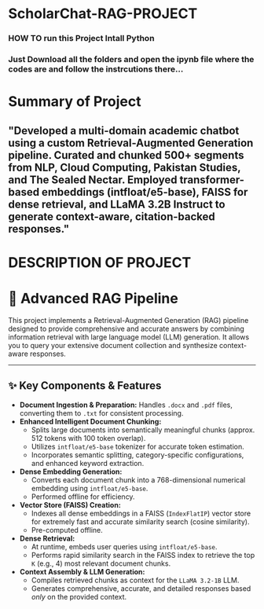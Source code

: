 # ScholarChat-RAG-PROJECT

### HOW TO run this Project Intall Python

### Just Download all the folders and open the ipynb file where the codes are and follow the instrcutions there...

# Summary of Project

## "Developed a multi-domain academic chatbot using a custom Retrieval-Augmented Generation pipeline. Curated and chunked 500+ segments from NLP, Cloud Computing, Pakistan Studies, and The Sealed Nectar. Employed transformer-based embeddings (intfloat/e5-base), FAISS for dense retrieval, and LLaMA 3.2B Instruct to generate context-aware, citation-backed responses."

# DESCRIPTION OF PROJECT

# 🚀 Advanced RAG Pipeline

This project implements a Retrieval-Augmented Generation (RAG) pipeline designed to provide comprehensive and accurate answers by combining information retrieval with large language model (LLM) generation. It allows you to query your extensive document collection and synthesize context-aware responses.

---

## ✨ Key Components & Features

- **Document Ingestion & Preparation:** Handles `.docx` and `.pdf` files, converting them to `.txt` for consistent processing.
- **Enhanced Intelligent Document Chunking:**
  - Splits large documents into semantically meaningful chunks (approx. 512 tokens with 100 token overlap).
  - Utilizes `intfloat/e5-base` tokenizer for accurate token estimation.
  - Incorporates semantic splitting, category-specific configurations, and enhanced keyword extraction.
- **Dense Embedding Generation:**
  - Converts each document chunk into a 768-dimensional numerical embedding using `intfloat/e5-base`.
  - Performed offline for efficiency.
- **Vector Store (FAISS) Creation:**
  - Indexes all dense embeddings in a FAISS (`IndexFlatIP`) vector store for extremely fast and accurate similarity search (cosine similarity).
  - Pre-computed offline.
- **Dense Retrieval:**
  - At runtime, embeds user queries using `intfloat/e5-base`.
  - Performs rapid similarity search in the FAISS index to retrieve the top `K` (e.g., 4) most relevant document chunks.
- **Context Assembly & LLM Generation:**
  - Compiles retrieved chunks as context for the `LLaMA 3.2-1B` LLM.
  - Generates comprehensive, accurate, and detailed responses based _only_ on the provided context.
